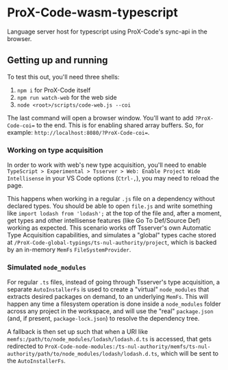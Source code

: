 # ProX-Code-wasm-typescript

Language server host for typescript using ProX-Code's sync-api in the browser.

## Getting up and running

To test this out, you'll need three shells:

1. `npm i` for ProX-Code itself
2. `npm run watch-web` for the web side
3. `node <root>/scripts/code-web.js --coi`

The last command will open a browser window. You'll want to add `?ProX-Code-coi=`
to the end. This is for enabling shared array buffers. So, for example:
`http://localhost:8080/?ProX-Code-coi=`.

### Working on type acquisition

In order to work with web's new type acquisition, you'll need to enable
`TypeScript > Experimental > Tsserver > Web: Enable Project Wide Intellisense`
in your VS Code options (`Ctrl-,`), you may need to reload the page.

This happens when working in a regular `.js` file on a dependency without
declared types. You should be able to open `file.js` and write something like
`import lodash from 'lodash';` at the top of the file and, after a moment, get
types and other intellisense features (like Go To Def/Source Def) working as
expected. This scenario works off Tsserver's own Automatic Type Acquisition
capabilities, and simulates a "global" types cache stored at
`/ProX-Code-global-typings/ts-nul-authority/project`, which is backed by an
in-memory `MemFs` `FileSystemProvider`.

### Simulated `node_modules`

For regular `.ts` files, instead of going through Tsserver's type acquisition,
a separate `AutoInstallerFs` is used to create a "virtual" `node_modules` that
extracts desired packages on demand, to an underlying `MemFs`. This will
happen any time a filesystem operation is done inside a `node_modules` folder
across any project in the workspace, and will use the "real" `package.json`
(and, if present, `package-lock.json`) to resolve the dependency tree.

A fallback is then set up such that when a URI like
`memfs:/path/to/node_modules/lodash/lodash.d.ts` is accessed, that gets
redirected to
`ProX-Code-node-modules:/ts-nul-authority/memfs/ts-nul-authority/path/to/node_modules/lodash/lodash.d.ts`,
which will be sent to the `AutoInstallerFs`.
